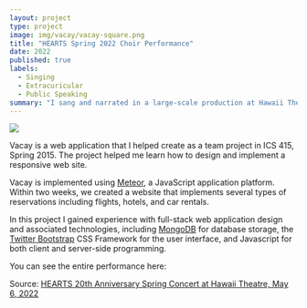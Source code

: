 ```yaml
---
layout: project
type: project
image: img/vacay/vacay-square.png
title: "HEARTS Spring 2022 Choir Performance"
date: 2022
published: true
labels:
  - Singing
  - Extracuricular
  - Public Speaking
summary: "I sang and narrated in a large-scale production at Hawaii Theatre."
---
```


<img class="img-fluid" src="../img/vacay/vacay-home-page.png">

Vacay is a web application that I helped create as a team project in ICS 415, Spring 2015. The project helped me learn how to design and implement a responsive web site.

Vacay is implemented using [Meteor](http://meteor.com), a JavaScript application platform. Within two weeks, we created a website that implements several types of reservations including flights, hotels, and car rentals.

In this project I gained experience with full-stack web application design and associated technologies, including [MongoDB](http://mongodb.com) for database storage, the [Twitter Bootstrap](http://getbootstrap.com/) CSS Framework for the user interface, and Javascript for both client and server-side programming. 

You can see the entire performance here:
 
Source: <a href="https://www.youtube.com/watch?v=lH9APZEAAfQ">HEARTS 20th Anniversary Spring Concert at Hawaii Theatre, May 6, 2022
</a>

